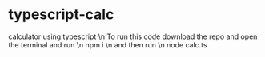 # typescript-calc
calculator using typescript \n
To run this code download the repo and open the terminal and run \n
npm i \n
and then run \n
node calc.ts
